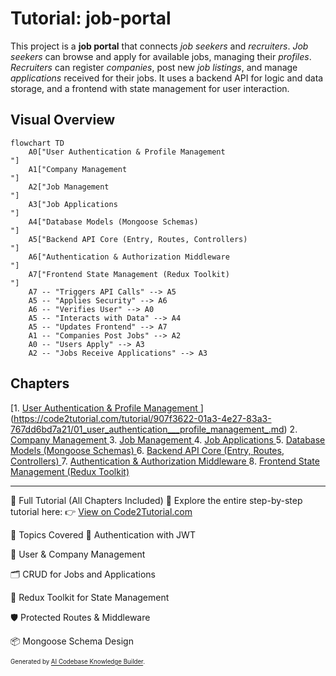 # Tutorial: job-portal

This project is a **job portal** that connects *job seekers* and *recruiters*.
*Job seekers* can browse and apply for available jobs, managing their *profiles*.
*Recruiters* can register *companies*, post new *job listings*, and manage *applications* received for their jobs.
It uses a backend API for logic and data storage, and a frontend with state management for user interaction.


## Visual Overview

```mermaid
flowchart TD
    A0["User Authentication & Profile Management
"]
    A1["Company Management
"]
    A2["Job Management
"]
    A3["Job Applications
"]
    A4["Database Models (Mongoose Schemas)
"]
    A5["Backend API Core (Entry, Routes, Controllers)
"]
    A6["Authentication & Authorization Middleware
"]
    A7["Frontend State Management (Redux Toolkit)
"]
    A7 -- "Triggers API Calls" --> A5
    A5 -- "Applies Security" --> A6
    A6 -- "Verifies User" --> A0
    A5 -- "Interacts with Data" --> A4
    A5 -- "Updates Frontend" --> A7
    A1 -- "Companies Post Jobs" --> A2
    A0 -- "Users Apply" --> A3
    A2 -- "Jobs Receive Applications" --> A3
```

## Chapters

[1. [User Authentication & Profile Management
](01_user_authentication___profile_management_.md)](https://code2tutorial.com/tutorial/907f3622-01a3-4e27-83a3-767dd6bd7a21/01_user_authentication___profile_management_.md)
2. [Company Management
](02_company_management_.md)
3. [Job Management
](03_job_management_.md)
4. [Job Applications
](04_job_applications_.md)
5. [Database Models (Mongoose Schemas)
](05_database_models__mongoose_schemas__.md)
6. [Backend API Core (Entry, Routes, Controllers)
](06_backend_api_core__entry__routes__controllers__.md)
7. [Authentication & Authorization Middleware
](07_authentication___authorization_middleware_.md)
8. [Frontend State Management (Redux Toolkit)
](08_frontend_state_management__redux_toolkit__.md)

---
📘 Full Tutorial (All Chapters Included)
🔗 Explore the entire step-by-step tutorial here:
👉 [View on Code2Tutorial.com](https://code2tutorial.com/tutorial/907f3622-01a3-4e27-83a3-767dd6bd7a21/index.md)

🧠 Topics Covered
🔐 Authentication with JWT

🧾 User & Company Management

🗂️ CRUD for Jobs and Applications

🔄 Redux Toolkit for State Management

🛡️ Protected Routes & Middleware

📦 Mongoose Schema Design

<sub><sup>Generated by [AI Codebase Knowledge Builder](https://github.com/The-Pocket/Tutorial-Codebase-Knowledge).</sup></sub>
